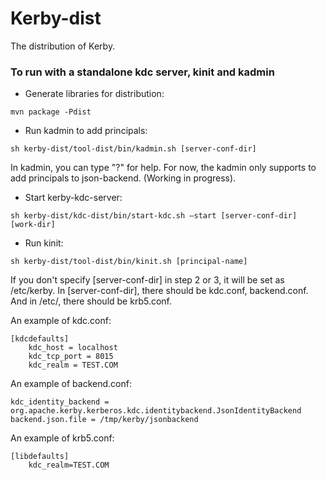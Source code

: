 Kerby-dist
============

The distribution of Kerby.

### To run with a standalone kdc server, kinit and kadmin

* Generate libraries for distribution:
```
mvn package -Pdist
```

* Run kadmin to add principals:
```
sh kerby-dist/tool-dist/bin/kadmin.sh [server-conf-dir]
```

  In kadmin, you can type "?" for help. For now, the kadmin only supports to add principals to json-backend. (Working in progress).

* Start kerby-kdc-server:
```
sh kerby-dist/kdc-dist/bin/start-kdc.sh –start [server-conf-dir] [work-dir]
```

* Run kinit:
```
sh kerby-dist/tool-dist/bin/kinit.sh [principal-name]
```

  If you don't specify [server-conf-dir] in step 2 or 3, it will be set as /etc/kerby. In [server-conf-dir], there should be kdc.conf, backend.conf. And in /etc/, there should be krb5.conf.

An example of kdc.conf:
```
[kdcdefaults]
    kdc_host = localhost
    kdc_tcp_port = 8015
    kdc_realm = TEST.COM
```
An example of backend.conf:
```
kdc_identity_backend = org.apache.kerby.kerberos.kdc.identitybackend.JsonIdentityBackend
backend.json.file = /tmp/kerby/jsonbackend
```

An example of krb5.conf:
```
[libdefaults]
    kdc_realm=TEST.COM
```


